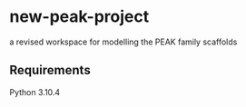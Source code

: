 # new-peak-project
a revised workspace for modelling the PEAK family scaffolds

## Requirements

Python 3.10.4
